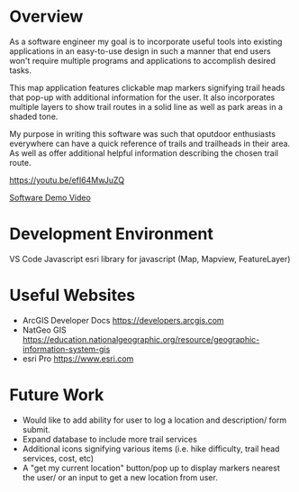 # Overview

As a software engineer my goal is to incorporate useful tools into existing applications in an easy-to-use design in such a manner that end users won't require multiple programs and applications to accomplish desired tasks.

This map application features clickable map markers signifying trail heads that pop-up with additional information for the user. It also incorporates multiple layers to show trail routes in a solid line as well as park areas in a shaded tone.

My purpose in writing this software was such that oputdoor enthusiasts everywhere can have a quick reference of trails and trailheads in their area. As well as offer additional helpful information describing the chosen trail route.

https://youtu.be/efI64MwJuZQ

[Software Demo Video](http://youtube.link.goes.here)

# Development Environment

VS Code
Javascript
esri library for javascript (Map, Mapview, FeatureLayer)

# Useful Websites

- ArcGIS Developer Docs https://developers.arcgis.com
- NatGeo GIS https://education.nationalgeographic.org/resource/geographic-information-system-gis
- esri Pro https://www.esri.com

# Future Work

- Would like to add ability for user to log a location and description/ form submit.
- Expand database to include more trail services
- Additional icons signifying various items (i.e. hike difficulty, trail head services, cost, etc)
- A "get my current location" button/pop up to display markers nearest the user/ or an input to get a new location from user.
